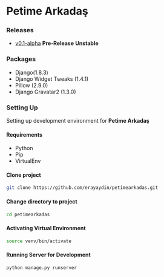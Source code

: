 Petime Arkadaş
==============

### Releases

- [v0.1-alpha](https://github.com/petimearkadas/petimearkadas/releases/tag/v0.1-alpha) **Pre-Release** **Unstable**

### Packages

- Django(1.8.3)
- Django Widget Tweaks (1.4.1)
- Pillow (2.9.0)
- Django Gravatar2 (1.3.0)

### Setting Up

Setting up development environment for **Petime Arkadaş**

#### Requirements

- Python
- Pip
- VirtualEnv

#### Clone project

```bash
git clone https://github.com/erayaydin/petimearkadas.git
```

#### Change directory to project

```bash
cd petimearkadas
```

#### Activating Virtual Environment

```bash
source venv/bin/activate
```

#### Running Server for Development

```bash
python manage.py runserver
```